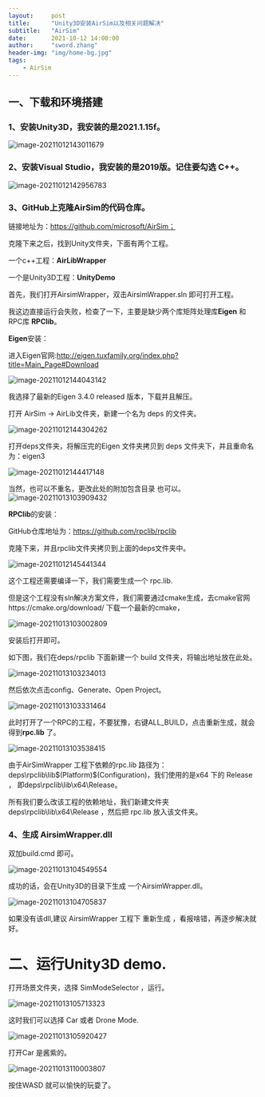 ```yaml
---
layout:     post
title:      "Unity3D安装AirSim以及相关问题解决"
subtitle:   "AirSim"
date:       2021-10-12 14:00:00
author:     "sword.zhang"
header-img: "img/home-bg.jpg"
tags:
    - AirSim
---
```


## 一、下载和环境搭建

### 1、安装Unity3D，我安装的是2021.1.15f。

![image-20211012143011679](https://nankenan.github.io/img/AirsimSetup//image-20211012143011679.png)

### 2、安装Visual Studio，我安装的是2019版。记住要勾选 C++。

![image-20211012142956783](https://nankenan.github.io/img/AirsimSetup//image-20211012142956783.png)



### 3、GitHub上克隆AirSim的代码仓库。

链接地址为：https://github.com/microsoft/AirSim；

克隆下来之后，找到Unity文件夹，下面有两个工程。

一个c++工程：**AirLibWrapper**

一个是Unity3D工程：**UnityDemo**

首先，我们打开AirsimWrapper，双击AirsimWrapper.sln 即可打开工程。

我这边直接运行会失败，检查了一下，主要是缺少两个库矩阵处理库**Eigen** 和 RPC库 **RPClib**。

**Eigen**安装：

进入Eigen官网:http://eigen.tuxfamily.org/index.php?title=Main_Page#Download

![image-20211012144043142](https://nankenan.github.io/img/AirsimSetup//image-20211012144043142.png)

我选择了最新的Eigen 3.4.0 released 版本，下载并且解压。

打开 AirSim -> AirLib文件夹，新建一个名为 deps 的文件夹。

![image-20211012144304262](https://nankenan.github.io/img/AirsimSetup//image-20211012144304262.png)

打开deps文件夹，将解压完的Eigen 文件夹拷贝到 deps 文件夹下，并且重命名为：eigen3

![image-20211012144417148](https://nankenan.github.io/img/AirsimSetup//image-20211012144417148.png)



当然，也可以不重名，更改此处的附加包含目录 也可以。![image-20211013103909432](https://nankenan.github.io/img/AirsimSetup//image-20211013103909432.png)

**RPClib**的安装：

GitHub仓库地址为：https://github.com/rpclib/rpclib

克隆下来，并且rpclib文件夹拷贝到上面的deps文件夹中。

![image-20211012145441344](https://nankenan.github.io/img/AirsimSetup//image-20211012145441344.png)



这个工程还需要编译一下，我们需要生成一个 rpc.lib.

但是这个工程没有sln解决方案文件，我们需要通过cmake生成，去cmake官网https://cmake.org/download/ 下载一个最新的cmake，

![image-20211013103002809](https://nankenan.github.io/img/AirsimSetup//image-20211013103002809.png)

 安装后打开即可。

如下图，我们在deps/rpclib 下面新建一个 build 文件夹，将输出地址放在此处。



![image-20211013103234013](https://nankenan.github.io/img/AirsimSetup//image-20211013103234013.png)

然后依次点击config、Generate、Open Project。



![image-20211013103331464](https://nankenan.github.io/img/AirsimSetup//image-20211013103331464.png)

此时打开了一个RPC的工程，不要犹豫，右键ALL_BUILD，点击重新生成，就会得到**rpc.lib** 了。



![image-20211013103538415](https://nankenan.github.io/img/AirsimSetup//image-20211013103538415.png)

由于AirSimWrapper 工程下依赖的rpc.lib 路径为：deps\rpclib\lib\$(Platform)\$(Configuration)，我们使用的是x64 下的 Release ， 即deps\rpclib\lib\x64\Release。

所有我们要么改该工程的依赖地址，我们新建文件夹 deps\rpclib\lib\x64\Release ，然后把 rpc.lib 放入该文件夹。



### 4、生成 AirsimWrapper.dll

双加build.cmd 即可。



![image-20211013104549554](https://nankenan.github.io/img/AirsimSetup//image-20211013104549554.png)

成功的话，会在Unity3D的目录下生成 一个AirsimWrapper.dll。



![image-20211013104705837](https://nankenan.github.io/img/AirsimSetup//image-20211013104705837.png)

如果没有该dll,建议 AirsimWrapper 工程下 重新生成 ，看报啥错，再逐步解决就好。



# 二、运行Unity3D demo.

打开场景文件夹，选择 SimModeSelector ，运行。

![image-20211013105713323](https://nankenan.github.io/img/AirsimSetup//image-20211013105713323.png)

这时我们可以选择 Car 或者 Drone Mode.

![image-20211013105920427](https://nankenan.github.io/img/AirsimSetup//image-20211013105920427.png)



打开Car 是酱紫的。

![image-20211013110003807](https://nankenan.github.io/img/AirsimSetup//image-20211013110003807.png)



按住WASD 就可以愉快的玩耍了。